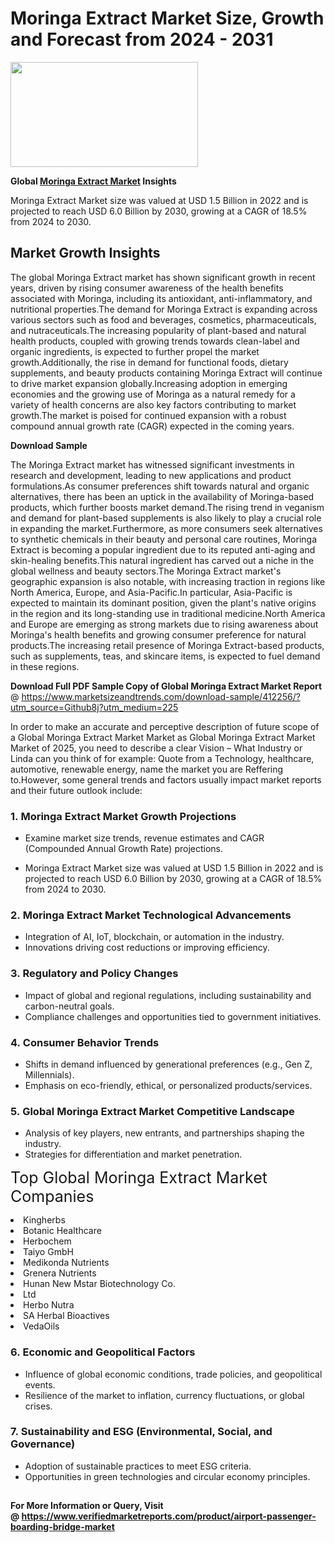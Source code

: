 <H1>Moringa Extract Market Size, Growth and Forecast from 2024 - 2031</H1><img class="aligncenter size-medium wp-image-584254" src="https://thirdeyenews.in/wp-content/uploads/2024/09/Global-Market-Research-300x168.jpeg" alt="" width="300" height="168" /><p><strong>Global&nbsp;<a href="https://www.marketsizeandtrends.com/download-sample/412256/?utm_source=Github8j?utm_medium=225">Moringa Extract Market</a> Insights</strong></p><p>Moringa Extract Market size was valued at USD 1.5 Billion in 2022 and is projected to reach USD 6.0 Billion by 2030, growing at a CAGR of 18.5% from 2024 to 2030.</p><p><h2>Market Growth Insights</h2> <p>The global Moringa Extract market has shown significant growth in recent years, driven by rising consumer awareness of the health benefits associated with Moringa, including its antioxidant, anti-inflammatory, and nutritional properties.The demand for Moringa Extract is expanding across various sectors such as food and beverages, cosmetics, pharmaceuticals, and nutraceuticals.The increasing popularity of plant-based and natural health products, coupled with growing trends towards clean-label and organic ingredients, is expected to further propel the market growth.Additionally, the rise in demand for functional foods, dietary supplements, and beauty products containing Moringa Extract will continue to drive market expansion globally.Increasing adoption in emerging economies and the growing use of Moringa as a natural remedy for a variety of health concerns are also key factors contributing to market growth.The market is poised for continued expansion with a robust compound annual growth rate (CAGR) expected in the coming years.</p> <p><strong>Download Sample</strong></p> <p>The Moringa Extract market has witnessed significant investments in research and development, leading to new applications and product formulations.As consumer preferences shift towards natural and organic alternatives, there has been an uptick in the availability of Moringa-based products, which further boosts market demand.The rising trend in veganism and demand for plant-based supplements is also likely to play a crucial role in expanding the market.Furthermore, as more consumers seek alternatives to synthetic chemicals in their beauty and personal care routines, Moringa Extract is becoming a popular ingredient due to its reputed anti-aging and skin-healing benefits.This natural ingredient has carved out a niche in the global wellness and beauty sectors.The Moringa Extract market's geographic expansion is also notable, with increasing traction in regions like North America, Europe, and Asia-Pacific.In particular, Asia-Pacific is expected to maintain its dominant position, given the plant's native origins in the region and its long-standing use in traditional medicine.North America and Europe are emerging as strong markets due to rising awareness about Moringa's health benefits and growing consumer preference for natural products.The increasing retail presence of Moringa Extract-based products, such as supplements, teas, and skincare items, is expected to fuel demand in these regions.<p><span class=""><strong>Download Full PDF Sample Copy of Global Moringa Extract Market Report</strong> @ <a href="https://www.marketsizeandtrends.com/download-sample/412256/?utm_source=Github8j?utm_medium=225" target="_blank">https://www.marketsizeandtrends.com/download-sample/412256/?utm_source=Github8j?utm_medium=225</a></span></p><p>In order to make an accurate and perceptive description of future scope of a Global&nbsp;Moringa Extract Market Market as Global&nbsp;Moringa Extract Market Market of 2025, you need to describe a clear Vision &ndash; What Industry or Linda can you think of for example: Quote from a Technology, healthcare, automotive, renewable energy, name the market you are Reffering to.However, some general trends and factors usually impact market reports and their future outlook include:</p><h3>1.&nbsp;<strong>Moringa Extract Market Growth Projections</strong></h3><ul><li>Examine market size trends, revenue estimates and CAGR (Compounded Annual Growth Rate) projections.</li><li><p>Moringa Extract Market size was valued at USD 1.5 Billion in 2022 and is projected to reach USD 6.0 Billion by 2030, growing at a CAGR of 18.5% from 2024 to 2030.</p></li></ul><h3>2.&nbsp;<strong>Moringa Extract Market Technological Advancements</strong></h3><ul><li>Integration of AI, IoT, blockchain, or automation in the industry.</li><li>Innovations driving cost reductions or improving efficiency.</li></ul><h3>3.&nbsp;<strong>Regulatory and Policy Changes</strong></h3><ul><li>Impact of global and regional regulations, including sustainability and carbon-neutral goals.</li><li>Compliance challenges and opportunities tied to government initiatives.</li></ul><h3>4.&nbsp;<strong>Consumer Behavior Trends</strong></h3><ul><li>Shifts in demand influenced by generational preferences (e.g., Gen Z, Millennials).</li><li>Emphasis on eco-friendly, ethical, or personalized products/services.</li></ul><h3>5.&nbsp;<strong>Global Moringa Extract Market Competitive Landscape</strong></h3><ul><li>Analysis of key players, new entrants, and partnerships shaping the industry.</li><li>Strategies for differentiation and market penetration.</li></ul><p data-pm-slice="1 1 []"><span style="color: inherit; font-family: inherit; font-size: 25px;">Top Global Moringa Extract Market Companies</span></p><div class="" data-test-id=""><p><li>Kingherbs</li><li> Botanic Healthcare</li><li> Herbochem</li><li> Taiyo GmbH</li><li> Medikonda Nutrients</li><li> Grenera Nutrients</li><li> Hunan New Mstar Biotechnology Co.</li><li> Ltd</li><li> Herbo Nutra</li><li> SA Herbal Bioactives</li><li> VedaOils</li></p></div><h3>6.&nbsp;<strong>Economic and Geopolitical Factors</strong></h3><ul><li>Influence of global economic conditions, trade policies, and geopolitical events.</li><li>Resilience of the market to inflation, currency fluctuations, or global crises.</li></ul><h3>7.&nbsp;<strong>Sustainability and ESG (Environmental, Social, and Governance)</strong></h3><ul><li>Adoption of sustainable practices to meet ESG criteria.</li><li>Opportunities in green technologies and circular economy principles.</li></ul><h2><strong style="font-size: 14px;">For More Information or Query, Visit @&nbsp;</strong><a style="background-color: #ffffff; font-size: 14px;" href="https://www.marketsizeandtrends.com/report/moringa-extract-market/" target="_blank">https://www.verifiedmarketreports.com/product/airport-passenger-boarding-bridge-market</a></h2>